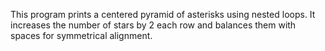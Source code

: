This program prints a centered pyramid of asterisks using nested loops. It increases the number of stars by 2 each row and balances them with spaces for symmetrical alignment.
